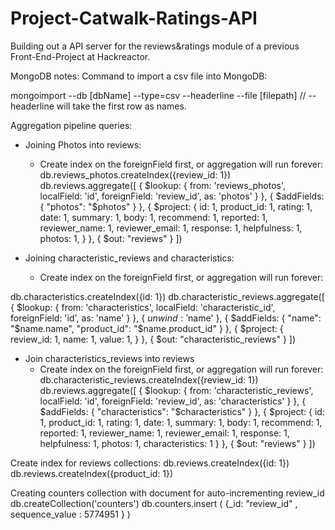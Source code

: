 # Project-Catwalk-Ratings-API

Building out a API server for the reviews&ratings module of a previous Front-End-Project at Hackreactor.


MongoDB notes:
Command to import a csv file into MongoDB:

mongoimport --db [dbName] --type=csv --headerline --file [filepath]
 // --headerline will take the first row as names.

Aggregation pipeline queries:
- Joining Photos into reviews:
  - Create index on the foreignField first, or aggregation will run forever:
db.reviews_photos.createIndex({review_id: 1})
db.reviews.aggregate([
  {
    $lookup: {
      from: 'reviews_photos',
      localField: 'id',
      foreignField: 'review_id',
      as: 'photos'
    }
  },
  {
    $addFields: {
      "photos": "$photos"
    }
  },
  {
    $project: {
      id: 1,
      product_id: 1,
      rating: 1,
      date: 1,
      summary: 1,
      body: 1,
      recommend: 1,
      reported: 1,
      reviewer_name: 1,
      reviewer_email: 1,
      response: 1,
      helpfulness: 1,
      photos: 1,
    }
  },
   {
    $out: "reviews"
  }
])

- Joining characteristic_reviews and characteristics:
  - Create index on the foreignField first, or aggregation will run forever:

db.characteristics.createIndex({id: 1})
db.characteristic_reviews.aggregate([
  {
    $lookup: {
      from: 'characteristics',
      localField: 'characteristic_id',
      foreignField: 'id',
      as: 'name'
    }
  },
  {
    $unwind: '$name'
  },
  {
    $addFields: {
      "name": "$name.name",
      "product_id": "$name.product_id"
    }
  },
  {
    $project: {
      review_id: 1,
      name: 1,
      value: 1,
    }
  },
  {
    $out: "characteristic_reviews"
  }
])

- Join characteristics_reviews into reviews
  - Create index on the foreignField first, or aggregation will run forever:
db.characteristic_reviews.createIndex({review_id: 1})
db.reviews.aggregate([
  {
    $lookup: {
      from: 'characteristic_reviews',
      localField: 'id',
      foreignField: 'review_id',
      as: 'characteristics'
    }
  },
  {
    $addFields: {
      "characteristics": "$characteristics"
    }
  },
  {
    $project: {
      id: 1,
      product_id: 1,
      rating: 1,
      date: 1,
      summary: 1,
      body: 1,
      recommend: 1,
      reported: 1,
      reviewer_name: 1,
      reviewer_email: 1,
      response: 1,
      helpfulness: 1,
      photos: 1,
      characteristics: 1
    }
  },
  {
    $out: "reviews"
  }
])

Create index for reviews collections:
db.reviews.createIndex({id: 1})
db.reviews.createIndex({product_id: 1})

Creating counters collection with document for auto-incrementing review_id
db.createCollection('counters')
db.counters.insert ( {_id: "review_id" , sequence_value : 5774951 } )
